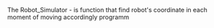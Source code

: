 The Robot_Simulator - is function that find  robot's coordinate 
in each moment of moving accordingly programm